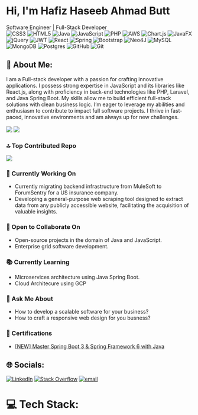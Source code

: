 # Hi, I'm Hafiz Haseeb Ahmad Butt
Software Engineer |
Full-Stack Developer
<br/>
![CSS3](https://img.shields.io/badge/css3-%231572B6.svg?style=for-the-badge&logo=css3&logoColor=white) ![HTML5](https://img.shields.io/badge/html5-%23E34F26.svg?style=for-the-badge&logo=html5&logoColor=white) ![Java](https://img.shields.io/badge/java-%23ED8B00.svg?style=for-the-badge&logo=openjdk&logoColor=white) ![JavaScript](https://img.shields.io/badge/javascript-%23323330.svg?style=for-the-badge&logo=javascript&logoColor=%23F7DF1E) ![PHP](https://img.shields.io/badge/php-%23777BB4.svg?style=for-the-badge&logo=php&logoColor=white) ![AWS](https://img.shields.io/badge/AWS-%23FF9900.svg?style=for-the-badge&logo=amazon-aws&logoColor=white) ![Chart.js](https://img.shields.io/badge/chart.js-F5788D.svg?style=for-the-badge&logo=chart.js&logoColor=white) ![JavaFX](https://img.shields.io/badge/javafx-%23FF0000.svg?style=for-the-badge&logo=javafx&logoColor=white) ![jQuery](https://img.shields.io/badge/jquery-%230769AD.svg?style=for-the-badge&logo=jquery&logoColor=white) ![JWT](https://img.shields.io/badge/JWT-black?style=for-the-badge&logo=JSON%20web%20tokens) ![React](https://img.shields.io/badge/react-%2320232a.svg?style=for-the-badge&logo=react&logoColor=%2361DAFB) ![Spring](https://img.shields.io/badge/spring-%236DB33F.svg?style=for-the-badge&logo=spring&logoColor=white) ![Bootstrap](https://img.shields.io/badge/bootstrap-%238511FA.svg?style=for-the-badge&logo=bootstrap&logoColor=white) ![Neo4J](https://img.shields.io/badge/Neo4j-008CC1?style=for-the-badge&logo=neo4j&logoColor=white) ![MySQL](https://img.shields.io/badge/mysql-4479A1.svg?style=for-the-badge&logo=mysql&logoColor=white) ![MongoDB](https://img.shields.io/badge/MongoDB-%234ea94b.svg?style=for-the-badge&logo=mongodb&logoColor=white) ![Postgres](https://img.shields.io/badge/postgres-%23316192.svg?style=for-the-badge&logo=postgresql&logoColor=white) ![GitHub](https://img.shields.io/badge/github-%23121011.svg?style=for-the-badge&logo=github&logoColor=white) ![Git](https://img.shields.io/badge/git-%23F05033.svg?style=for-the-badge&logo=git&logoColor=white)
<!-- ![](https://github-readme-stats.vercel.app/api/top-langs/?username=HaseebAhmadButt&theme=dark&hide_border=false&include_all_commits=false&count_private=false&layout=compact) -->

## 💫 About Me:
I am a Full-stack developer with a passion for crafting innovative applications. I possess strong expertise in JavaScript and its libraries like React.js, along with proficiency in back-end technologies like PHP, Laravel, and Java Spring Boot. My skills allow me to build efficient full-stack solutions with clean business logic. I’m eager to leverage my abilities and enthusiasm to contribute to impact full software projects. I thrive in fast-paced, innovative environments and am always up for new challenges.
<br/>
<br/>
![](https://nirzak-streak-stats.vercel.app/?user=HaseebAhmadButt&theme=dark&hide_border=false)
![](https://github-readme-stats.vercel.app/api?username=HaseebAhmadButt&theme=dark&hide_border=false&include_all_commits=false&count_private=false)

### 🔝 Top Contributed Repo
![](https://github-contributor-stats.vercel.app/api?username=HaseebAhmadButt&limit=5&theme=dark&combine_all_yearly_contributions=true)



### 🔭 Currently Working On<br>
- Currently migrating backend infrastructure from MuleSoft to ForumSentry for a US insurance company.
- Developing a general-purpose web scraping tool designed to extract data from any publicly accessible website, facilitating the acquisition of valuable insights. 
### 🤝 Open to Collaborate On
- Open-source projects in the domain of Java and JavaScript.
- Enterprise grid software development.
### 📚 Currently Learning
- Microservices architecture using Java Spring Boot.
- Cloud Architecure using GCP
### 💬 Ask Me About
- How to develop a scalable software for your business?
- How to craft a responsive web design for you busness?  
### 📜 Certifications<br>
- [[NEW] Master Spring Boot 3 & Spring Framework 6 with Java ](https://www.udemy.com/certificate/UC-e8f8e3ba-8dd7-4235-a6bb-8cbcec429247/) 
## 🌐 Socials:
[![LinkedIn](https://img.shields.io/badge/LinkedIn-%230077B5.svg?logo=linkedin&logoColor=white)](https://linkedin.com/in/haseeb-ahmad-butt) [![Stack Overflow](https://img.shields.io/badge/-Stackoverflow-FE7A16?logo=stack-overflow&logoColor=white)](https://stackoverflow.com/users/14356961) [![email](https://img.shields.io/badge/Email-D14836?logo=gmail&logoColor=white)](mailto:haseebabdul148@gmail.com) 

# 💻 Tech Stack:

<!-- # 📊 GitHub Stats: -->

